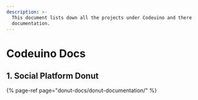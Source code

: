 ```yaml
---
description: >-
  This document lists down all the projects under Codeuino and there
  documentation.
---
```


# Codeuino Docs

## 1. Social Platform Donut

{% page-ref page="donut-docs/donut-documentation/" %}



